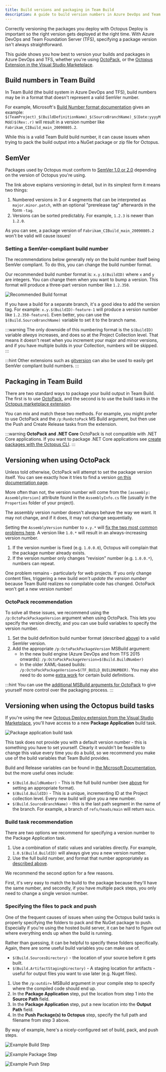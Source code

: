 ```yaml
---
title: Build versions and packaging in Team Build
description: A guide to build version numbers in Azure DevOps and Team Foundation Server (TFS), and how they work with packages for Octopus.
---
```


Correctly versioning the packages you deploy with Octopus Deploy is important so the right version gets deployed at the right time. With Azure DevOps and Team Foundation Server (TFS), specifying a package version isn't always straightforward.

This guide shows you how best to version your builds and packages in Azure DevOps and TFS, whether you're using [OctoPack](#versioning-when-using-octopack), or the [Octopus Extension in the Visual Studio Marketplace](#versioning-when-using-the-octopus-build-tasks).

## Build numbers in Team Build

In Team Build (the build system in Azure DevOps and TFS), build numbers may be in a format that doesn't represent a valid SemVer number.

For example, Microsoft's [Build Number format documentation](https://www.visualstudio.com/en-gb/docs/build/define/general#build-number-format) gives an example: `$(TeamProject)_$(BuildDefinitionName)_$(SourceBranchName)_$(Date:yyyyMMdd)$(Rev:.r)` will result in a version number like `Fabrikam_CIBuild_main_20090805.2`.

While this is a valid Team Build build number, it can cause issues when trying to pack the build output into a NuGet package or zip file for Octopus.

## SemVer

Packages used by Octopus must conform to [SemVer 1.0 or 2.0](/docs/packaging-applications/create-packages/versioning.md) depending on the version of Octopus you're using.

The link above explains versioning in detail, but in its simplest form it means two things:

1. Numbered versions in 3 or 4 segments that can be interpreted as `major.minor.patch`, with an optional "prerelease tag" afterwards in the form `-tag`.
2. Versions can be sorted predictably. For example, `1.2.3` is newer than `1.2.0`.

As you can see, a package version of `Fabrikam_CIBuild_main_20090805.2` won't be valid will cause issues!

### Setting a SemVer-compliant build number

The recommendations below generally rely on the build number itself being SemVer compliant. To do this, you can change the build number format.

Our recommended build number format is: `x.y.$(BuildID)` where `x` and `y` are integers. You can change them when you want to bump a version. This format will produce a three-part version number like `1.2.350`.

![Recommended Build format](images/build-format-recommended.jpg "width=500")

If you have a build for a separate branch, it's a good idea to add the version tag. For example: `x.y.$(BuildID)-feature-1` will produce a version number like `1.2.350-feature1`. Even better, you can use the `$(Build.SourceBranchName)` variable to set it to the branch name.

:::warning
The only downside of this numbering format is the `$(BuildID)` variable _always_ increases, and does so at the Project Collection level. That means it doesn't reset when you increment your major and minor versions, and if you have multiple builds in your Collection, numbers will be skipped.
:::

:::hint
Other extensions such as [gitversion](https://github.com/GitTools/GitVersion) can also be used to easily get SemVer compliant build numbers.
:::

## Packaging in Team Build

There are two standard ways to package your build output in Team Build. The first is to use [OctoPack](/docs/packaging-applications/create-packages/octopack/index.md), and the second is to use the build tasks in the [Octopus marketplace extension](https://marketplace.visualstudio.com/items?itemName=octopusdeploy.octopus-deploy-build-release-tasks).

You can mix and match these two methods. For example, you might prefer to use OctoPack and the `/p:RunOctoPack` MS Build argument, but then use the Push and Create Release tasks from the extension.

:::warning
**OctoPack and .NET Core**
OctoPack is not compatible with .NET Core applications. If you want to package .NET Core applications see [create packages with the Octopus CLI](/docs/packaging-applications/create-packages/octopus-cli.md).
:::

## Versioning when using OctoPack

Unless told otherwise, OctoPack will attempt to set the package version itself. You can see exactly how it tries to find a version [on this documentation page](/docs/packaging-applications/create-packages/octopack/index.md#UsingOctoPack-Versionnumbers).

More often than not, the version number will come from the `[assembly: AssemblyVersion]` attribute found in the `AssemblyInfo.cs` file (usually in the `Properties` folder of your project).

The assembly version number doesn't always behave the way we want. It may not change, and if it does, it may not change sequentially.

Setting the `AssemblyVersion` number to `x.y.*` will [fix the two most common problems here](http://stackoverflow.com/questions/356543/can-i-automatically-increment-the-file-build-version-when-using-visual-studio). A version like `1.0.*` will result in an always-increasing version number.

1. If the version number is fixed (e.g. `1.0.0.0`), Octopus will complain that the package number already exists.
2. If the version number only changes "revision" number (e.g. `1.0.0.*`), numbers can repeat.

One problem remains - particularly for web projects. If you only change content files, triggering a new build _won't update the version number_ because Team Build realizes no compilable code has changed. OctoPack won't get a new version number!

### OctoPack recommendation

To solve all these issues, we recommend using the `/p:OctoPackPackageVersion` argument when using OctoPack. This lets you specify the version directly, and you can use build variables to specify the version number.

1. Set the build definition build number format (described [above](#setting-a-semver-compliant-build-number)) to a valid SemVer version.
2. Add the appropriate `/p:OctoPackPackageVersion` MSBuild argument:
    - In the new build engine (Azure DevOps and from TFS 2015 onwards): `/p:OctoPackPackageVersion=$(Build.BuildNumber)`
    - In the older XAML-based builds: `/p:OctoPackPackageVersion=$(TF_BUILD_BUILDNUMBER)`. You may also need to do some [extra work](http://stackoverflow.com/questions/40120013/how-to-get-msbuild-build-number-in-name-of-nuget-package-using-octopack) for certain build definitions.

:::hint
You can use the [additional MSBuild arguments for OctoPack](/docs/packaging-applications/create-packages/octopack/index.md#UsingOctoPack-Publishing) to give yourself more control over the packaging process.
:::

## Versioning when using the Octopus build tasks

If you're using the new [Octopus Deploy extension from the Visual Studio Marketplace](https://marketplace.visualstudio.com/items?itemName=octopusdeploy.octopus-deploy-build-release-tasks), you'll have access to a new **Package Application** build task.

![Package application build task](images/pack-task.jpg "width=500")

This task does not provide you with a default version number - this is something you have to set yourself. Clearly it wouldn't be feasible to change this value every time you do a build, so we recommend you make use of the build variables that Team Build provides.

Build and Release variables can be found in [the Microsoft Documentation](https://www.visualstudio.com/en-us/docs/build/define/variables), but the more useful ones include:

- `$(Build.BuildNumber)` - This is the full build number (see [above](#setting-a-semver-compliant-build-number) for setting an appropriate format).
- `$(Build.BuildID)` - This is a unique, incrementing ID at the Project collection level. Every new build will give you a new number.
- `$(Build.SourceBranchName)` - this is the last path segment in the name of the branch. For example, a branch of `refs/heads/main` will return `main`.

### Build task recommendation

There are two options we recommend for specifying a version number to the Package Application task.

1. Use a combination of static values and variables directly. For example, `1.0.$(Build.BuildID)` will always give you a new version number.
2. Use the full build number, and format that number appropriately as [described above](#setting-a-semver-compliant-build-number).

We recommend the second option for a few reasons.

First, it's very easy to match the build to the package because they'll have the same number, and secondly, if you have multiple pack steps, you only need to change a single version number.

### Specifying the files to pack and push

One of the frequent causes of issues when using the Octopus build tasks is properly specifying the folders to pack and the NuGet package to push. Especially if you're using the hosted build server, it can be hard to figure out where everything ends up when the build is running.

Rather than guessing, it can be helpful to specify these folders specifically. Again, there are some useful build variables you can make use of.

- `$(Build.SourcesDirectory)` - the location of your source before it gets built.
- `$(Build.ArtifactStagingDirectory)` - A staging location for artifacts - useful for output files you want to use later (e.g. Nuget files).

1. Use the `/p:outdir=` MSBuild argument in your compile step to specify where the compiled code should end up.
2. In the **Package Application** step, put the location from step 1 into the **Source Path** field.
3. In the **Package Application** step, put a new location into the **Output Path** field.
4. In the **Push Package(s) to Octopus** step, specify the full path and filename from step 3 above.

By way of example, here's a nicely-configured set of build, pack, and push steps.

![Example Build Step](images/example-build-1.jpg "width=500")

![Example Package Step](images/example-build-2.jpg "width=500")

![Example Push Step](images/example-build-3.jpg "width=500")
